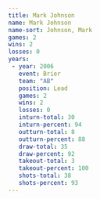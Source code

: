 ```yaml
---
title: Mark Johnson
name: Mark Johnson
name-sort: Johnson, Mark
games: 2
wins: 2
losses: 0
years:
 - year: 2006
   event: Brier
   team: "AB"
   position: Lead
   games: 2
   wins: 2
   losses: 0
   inturn-total: 30
   inturn-percent: 94
   outturn-total: 8
   outturn-percent: 88
   draw-total: 35
   draw-percent: 92
   takeout-total: 3
   takeout-percent: 100
   shots-total: 38
   shots-percent: 93
---
```

